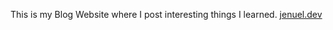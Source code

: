 This is my Blog Website where I post interesting things I learned. [jenuel.dev](https://jenuel.dev/)
